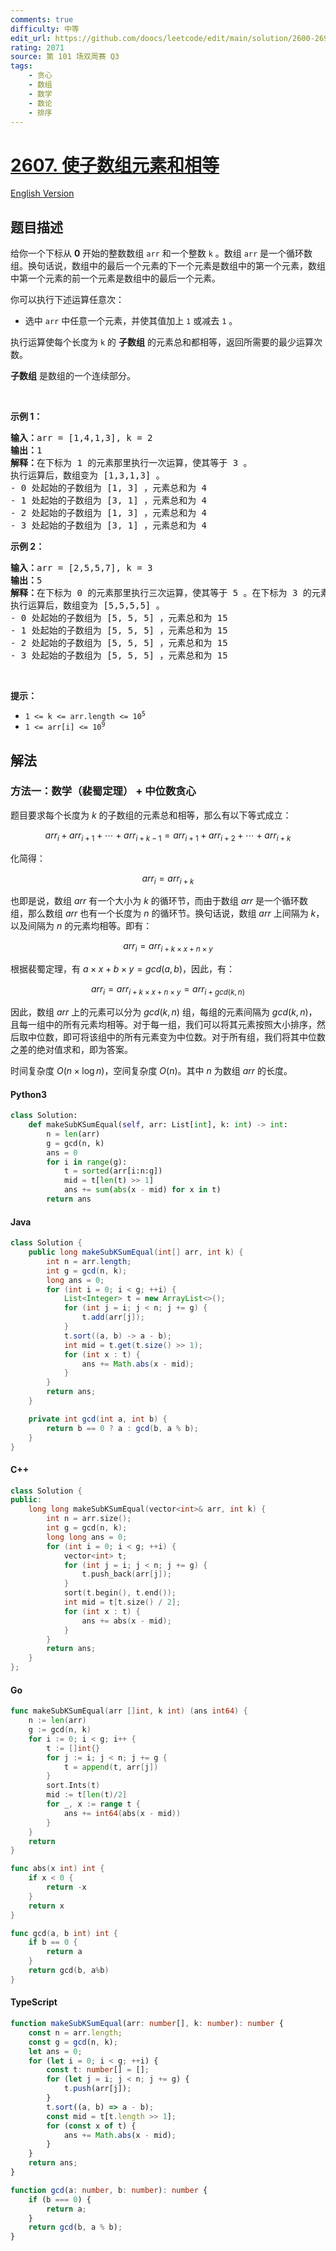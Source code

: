 ```yaml
---
comments: true
difficulty: 中等
edit_url: https://github.com/doocs/leetcode/edit/main/solution/2600-2699/2607.Make%20K-Subarray%20Sums%20Equal/README.md
rating: 2071
source: 第 101 场双周赛 Q3
tags:
    - 贪心
    - 数组
    - 数学
    - 数论
    - 排序
---
```


<!-- problem:start -->

# [2607. 使子数组元素和相等](https://leetcode.cn/problems/make-k-subarray-sums-equal)

[English Version](/solution/2600-2699/2607.Make%20K-Subarray%20Sums%20Equal/README_EN.md)

## 题目描述

<!-- description:start -->

<p>给你一个下标从 <strong>0</strong> 开始的整数数组 <code>arr</code> 和一个整数 <code>k</code> 。数组 <code>arr</code> 是一个循环数组。换句话说，数组中的最后一个元素的下一个元素是数组中的第一个元素，数组中第一个元素的前一个元素是数组中的最后一个元素。</p>

<p>你可以执行下述运算任意次：</p>

<ul>
	<li>选中 <code>arr</code> 中任意一个元素，并使其值加上 <code>1</code> 或减去 <code>1</code> 。</li>
</ul>

<p>执行运算使每个长度为 <code>k</code> 的 <strong>子数组</strong> 的元素总和都相等，返回所需要的最少运算次数。</p>

<p><strong>子数组</strong> 是数组的一个连续部分。</p>

<p>&nbsp;</p>

<p><strong>示例 1：</strong></p>

<pre><strong>输入：</strong>arr = [1,4,1,3], k = 2
<strong>输出：</strong>1
<strong>解释：</strong>在下标为 1 的元素那里执行一次运算，使其等于 3 。
执行运算后，数组变为 [1,3,1,3] 。
- 0 处起始的子数组为 [1, 3] ，元素总和为 4 
- 1 处起始的子数组为 [3, 1] ，元素总和为 4 
- 2 处起始的子数组为 [1, 3] ，元素总和为 4 
- 3 处起始的子数组为 [3, 1] ，元素总和为 4 
</pre>

<p><strong>示例 2：</strong></p>

<pre><strong>输入：</strong>arr = [2,5,5,7], k = 3
<strong>输出：</strong>5
<strong>解释：</strong>在下标为 0 的元素那里执行三次运算，使其等于 5 。在下标为 3 的元素那里执行两次运算，使其等于 5 。
执行运算后，数组变为 [5,5,5,5] 。
- 0 处起始的子数组为 [5, 5, 5] ，元素总和为 15
- 1 处起始的子数组为 [5, 5, 5] ，元素总和为 15
- 2 处起始的子数组为 [5, 5, 5] ，元素总和为 15
- 3 处起始的子数组为 [5, 5, 5] ，元素总和为 15
</pre>

<p>&nbsp;</p>

<p><strong>提示：</strong></p>

<ul>
	<li><code>1 &lt;= k &lt;= arr.length &lt;= 10<sup>5</sup></code></li>
	<li><code>1 &lt;= arr[i] &lt;= 10<sup>9</sup></code></li>
</ul>

<!-- description:end -->

## 解法

<!-- solution:start -->

### 方法一：数学（裴蜀定理） + 中位数贪心

题目要求每个长度为 $k$ 的子数组的元素总和相等，那么有以下等式成立：

$$
arr_i + arr_{i + 1} + \cdots + arr_{i + k - 1} = arr_{i + 1} + arr_{i + 2} + \cdots + arr_{i + k}
$$

化简得：

$$
arr_i = arr_{i + k}
$$

也即是说，数组 $arr$ 有一个大小为 $k$ 的循环节，而由于数组 $arr$ 是一个循环数组，那么数组 $arr$ 也有一个长度为 $n$ 的循环节。换句话说，数组 $arr$ 上间隔为 $k$，以及间隔为 $n$ 的元素均相等。即有：

$$
arr_i = arr_{i + k \times x + n \times y}
$$

根据裴蜀定理，有 $a \times x + b \times y = gcd(a, b)$，因此，有：

$$
arr_i = arr_{i + k \times x + n \times y} = arr_{i + gcd(k, n)}
$$

因此，数组 $arr$ 上的元素可以分为 $gcd(k, n)$ 组，每组的元素间隔为 $gcd(k, n)$，且每一组中的所有元素均相等。对于每一组，我们可以将其元素按照大小排序，然后取中位数，即可将该组中的所有元素变为中位数。对于所有组，我们将其中位数之差的绝对值求和，即为答案。

时间复杂度 $O(n \times \log n)$，空间复杂度 $O(n)$。其中 $n$ 为数组 $arr$ 的长度。

<!-- tabs:start -->

#### Python3

```python
class Solution:
    def makeSubKSumEqual(self, arr: List[int], k: int) -> int:
        n = len(arr)
        g = gcd(n, k)
        ans = 0
        for i in range(g):
            t = sorted(arr[i:n:g])
            mid = t[len(t) >> 1]
            ans += sum(abs(x - mid) for x in t)
        return ans
```

#### Java

```java
class Solution {
    public long makeSubKSumEqual(int[] arr, int k) {
        int n = arr.length;
        int g = gcd(n, k);
        long ans = 0;
        for (int i = 0; i < g; ++i) {
            List<Integer> t = new ArrayList<>();
            for (int j = i; j < n; j += g) {
                t.add(arr[j]);
            }
            t.sort((a, b) -> a - b);
            int mid = t.get(t.size() >> 1);
            for (int x : t) {
                ans += Math.abs(x - mid);
            }
        }
        return ans;
    }

    private int gcd(int a, int b) {
        return b == 0 ? a : gcd(b, a % b);
    }
}
```

#### C++

```cpp
class Solution {
public:
    long long makeSubKSumEqual(vector<int>& arr, int k) {
        int n = arr.size();
        int g = gcd(n, k);
        long long ans = 0;
        for (int i = 0; i < g; ++i) {
            vector<int> t;
            for (int j = i; j < n; j += g) {
                t.push_back(arr[j]);
            }
            sort(t.begin(), t.end());
            int mid = t[t.size() / 2];
            for (int x : t) {
                ans += abs(x - mid);
            }
        }
        return ans;
    }
};
```

#### Go

```go
func makeSubKSumEqual(arr []int, k int) (ans int64) {
	n := len(arr)
	g := gcd(n, k)
	for i := 0; i < g; i++ {
		t := []int{}
		for j := i; j < n; j += g {
			t = append(t, arr[j])
		}
		sort.Ints(t)
		mid := t[len(t)/2]
		for _, x := range t {
			ans += int64(abs(x - mid))
		}
	}
	return
}

func abs(x int) int {
	if x < 0 {
		return -x
	}
	return x
}

func gcd(a, b int) int {
	if b == 0 {
		return a
	}
	return gcd(b, a%b)
}
```

#### TypeScript

```ts
function makeSubKSumEqual(arr: number[], k: number): number {
    const n = arr.length;
    const g = gcd(n, k);
    let ans = 0;
    for (let i = 0; i < g; ++i) {
        const t: number[] = [];
        for (let j = i; j < n; j += g) {
            t.push(arr[j]);
        }
        t.sort((a, b) => a - b);
        const mid = t[t.length >> 1];
        for (const x of t) {
            ans += Math.abs(x - mid);
        }
    }
    return ans;
}

function gcd(a: number, b: number): number {
    if (b === 0) {
        return a;
    }
    return gcd(b, a % b);
}
```

<!-- tabs:end -->

<!-- solution:end -->

<!-- problem:end -->
